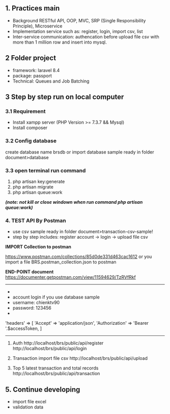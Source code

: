 ## 1. Practices main
* Background RESTful API, OOP, MVC, SRP (Single Responsibility Principle), Microservice
* Implementation service such as: register, login, import csv, list
* Inter-service communication: authencation before upload file csv with more than 1 million row and insert into mysql.


## 2 Folder project
* framework: laravel 8.4
* package: passport
* Technical: Queues and Job Batching


## 3 Step by step run on local computer
### 3.1 Requirement
* Install xampp server (PHP Version >= 7.3.7 && Mysql)
* Install composer


### 3.2 Config database
create database name brsdb or import database sample ready in folder document>database


### 3.3 open terminal run command
1. php artisan key:generate
2. php artisan migrate
3. php artisan queue:work 

***(note: not kill or close windown when run command php artisan queue:work)***


### 4. TEST API By Postman
* use csv sample ready in folder document>transaction-csv-sample!
* step by step includes: register account -> login -> upload file csv

**IMPORT Collection to postman**

https://www.postman.com/collections/85d0de331d463cac1612
or
you import a file BRS.postman_collection.json to postman 

**END-POINT document**
https://documenter.getpostman.com/view/11594629/TzRVfRkf

--------
*
* account login if you use database sample
* username: chienktv90
* password: 123456
*

'headers' => [
    'Accept' => 'application/json',
    'Authorization' => 'Bearer '.$accessToken,
]

--------------------------------------------
1. Auth
http://localhost/brs/public/api/register
http://localhost/brs/public/api/login

2. Transaction import file csv
http://localhost/brs/public/api/upload

3. Top 5 latest transaction and total records
http://localhost/brs/public/api/transaction



## 5. Continue developing
* import file excel
* validation data
